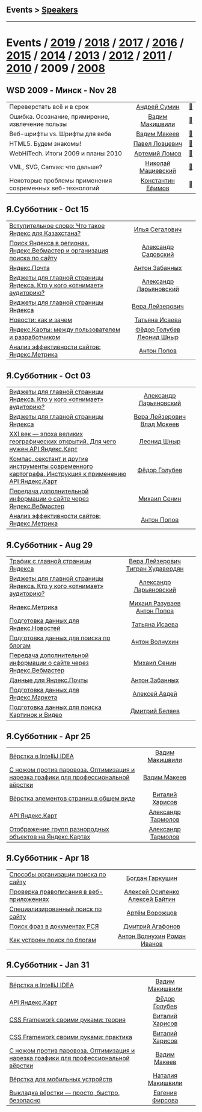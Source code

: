 ## Events > [Speakers](speakers.md)
---

# Events / [2019](/2019.md) / [2018](/2018.md) / [2017](/2017.md) / [2016](/2016.md) / [2015](/2015.md) / [2014](/2014.md) / [2013](/2013.md) / [2012](/2012.md) / [2011](/2011.md) / [2010](/2010.md) / 2009 / [2008](/2008.md) 

## WSD 2009 - Минск - Nov 28 
| | | |
| --- | :---: | --- |
| Переверстать всё и в срок  |  [Андрей Сумин](speakers/Андрей%20Сумин.md)  | [:notebook:](https://wsd.events/2009/11/28/pres/recode.pdf)   |
| Ошибка. Осознание, примирение, извлечение пользы  |  [Вадим Макишвили](speakers/Вадим%20Макишвили.md)  | [:notebook:](https://wsd.events/2009/11/28/pres/mistake.pdf)   |
| Веб-шрифты vs. Шрифты для веба  |  [Вадим Макеев](speakers/Вадим%20Макеев.md)  | [:notebook:](https://wsd.events/2009/11/28/pres/web-fonts/)   |
| HTML5. Будем знакомы!  |  [Павел Ловцевич](speakers/Павел%20Ловцевич.md)  | [:notebook:](https://wsd.events/2009/11/28/pres/html5.pdf)   |
| WebHiTech. Итоги 2009 и планы 2010  |  [Артемий Ломов](speakers/Артемий%20Ломов.md)  | [:notebook:](https://wsd.events/2009/11/28/pres/webhitech.pdf)   |
| VML, SVG, Canvas: что дальше?  |  [Николай Мациевский](speakers/Николай%20Мациевский.md)  | [:notebook:](https://wsd.events/2009/11/28/pres/vml-svg-canvas.pdf)   |
| Некоторые проблемы применения современных веб-технологий  |  [Константин Ефимов](speakers/Константин%20Ефимов.md)  | [:notebook:](https://wsd.events/2009/11/28/pres/certain-troubles.pdf)   |
## Я.Субботник - Oct 15 
| | | |
| --- | :---: | --- |
| [Вступительное слово: Что такое Яндекс для Казахстана? ](https://events.yandex.ru/lib/talks/763/)  |  [Илья Сегалович](speakers/Илья%20Сегалович.md)  |    |
| [Поиск Яндекса в регионах. Яндекс.Вебмастер и организация поиска по сайту](https://events.yandex.ru/lib/talks/764/)  |  [Александр Садовский](speakers/Александр%20Садовский.md)  |    |
| [Яндекс.Почта](https://events.yandex.ru/lib/talks/765/)  |  [Антон Забанных](speakers/Антон%20Забанных.md)  |    |
| [Виджеты для главной страницы Яндекса. Кто у кого «отнимает» аудиторию?](https://events.yandex.ru/lib/talks/767/)  |  [Александр Ларьяновский](speakers/Александр%20Ларьяновский.md)  |    |
| [Виджеты для главной страницы Яндекса](https://events.yandex.ru/lib/talks/768/)  |  [Вера Лейзерович](speakers/Вера%20Лейзерович.md)  |    |
| [Новости: как и зачем](https://events.yandex.ru/lib/talks/769/)  |  [Татьяна Исаева](speakers/Татьяна%20Исаева.md)  |    |
| [Яндекс.Карты: между пользователем и разработчиком](https://events.yandex.ru/lib/talks/771/)  |  [Фёдор Голубев](speakers/Фёдор%20Голубев.md)  [Леонид Шныр](speakers/Леонид%20Шныр.md)  |    |
| [Анализ эффективности сайтов: Яндекс.Метрика ](https://events.yandex.ru/lib/talks/772/)  |  [Антон Попов](speakers/Антон%20Попов.md)  |    |
## Я.Субботник - Oct 03 
| | | |
| --- | :---: | --- |
| [Виджеты для главной страницы Яндекса. Кто у кого «отнимает» аудиторию?](https://events.yandex.ru/lib/talks/754/)  |  [Александр Ларьяновский](speakers/Александр%20Ларьяновский.md)  |    |
| [Виджеты для главной страницы Яндекса ](https://events.yandex.ru/lib/talks/753/)  |  [Вера Лейзерович](speakers/Вера%20Лейзерович.md)  [Влад Мокеев](speakers/Влад%20Мокеев.md)  |    |
| [XXI век — эпоха великих географических открытий. Для чего нужен API Яндекс.Карт](https://events.yandex.ru/lib/talks/755/)  |  [Леонид Шныр](speakers/Леонид%20Шныр.md)  |    |
| [Компас, секстант и другие инструменты современного картографа. Инструкция к применению API Яндекс.Карт](https://events.yandex.ru/lib/talks/757/)  |  [Фёдор Голубев](speakers/Фёдор%20Голубев.md)  |    |
| [Передача дополнительной информации о сайте через Яндекс.Вебмастер](https://events.yandex.ru/lib/talks/758/)  |  [Михаил Сенин](speakers/Михаил%20Сенин.md)  |    |
| [Анализ эффективности сайтов: Яндекс.Метрика ](https://events.yandex.ru/lib/talks/760/)  |  [Антон Попов](speakers/Антон%20Попов.md)  |    |
## Я.Субботник - Aug 29 
| | | |
| --- | :---: | --- |
| [Трафик с главной страницы Яндекса ](https://events.yandex.ru/lib/talks/738/)  |  [Вера Лейзерович](speakers/Вера%20Лейзерович.md)  [Тигран Худавердян](speakers/Тигран%20Худавердян.md)  |    |
| [Виджеты для главной страницы Яндекса. Кто у кого «отнимает» аудиторию?](https://events.yandex.ru/lib/talks/739/)  |  [Александр Ларьяновский](speakers/Александр%20Ларьяновский.md)  |    |
| [Яндекс.Метрика](https://events.yandex.ru/lib/talks/741/)  |  [Михаил Разуваев](speakers/Михаил%20Разуваев.md)  [Антон Попов](speakers/Антон%20Попов.md)  |    |
| [Подготовка данных для Яндекс.Новостей](https://events.yandex.ru/lib/talks/743/)  |  [Татьяна Исаева](speakers/Татьяна%20Исаева.md)  |    |
| [Подготовка данных для поиска по блогам](https://events.yandex.ru/lib/talks/744/)  |  [Антон Волнухин](speakers/Антон%20Волнухин.md)  |    |
| [Передача дополнительной информации о сайте через Яндекс.Вебмастер ](https://events.yandex.ru/lib/talks/745/)  |  [Михаил Сенин](speakers/Михаил%20Сенин.md)  |    |
| [Данные для Яндекс.Почты](https://events.yandex.ru/lib/talks/747/)  |  [Антон Забанных](speakers/Антон%20Забанных.md)  |    |
| [Подготовка данных для Яндекс.Маркета ](https://events.yandex.ru/lib/talks/748/)  |  [Алексей Авдей](speakers/Алексей%20Авдей.md)  |    |
| [Подготовка данных для поиска Картинок и Видео](https://events.yandex.ru/lib/talks/749/)  |  [Дмитрий Беляев](speakers/Дмитрий%20Беляев.md)  |    |
## Я.Субботник - Apr 25 
| | | |
| --- | :---: | --- |
| [Вёрстка в IntelliJ IDEA](https://events.yandex.ru/lib/talks/727/)  |  [Вадим Макишвили](speakers/Вадим%20Макишвили.md)  |    |
| [С ножом против паровоза. Оптимизация и нарезка графики для профессиональной вёрстки](https://events.yandex.ru/lib/talks/729/)  |  [Вадим Макеев](speakers/Вадим%20Макеев.md)  |    |
| [Вёрстка элементов страниц в общем виде](https://events.yandex.ru/lib/talks/731/)  |  [Виталий Харисов](speakers/Виталий%20Харисов.md)  |    |
| [API Яндекс.Карт](https://events.yandex.ru/lib/talks/733/)  |  [Александр Тармолов](speakers/Александр%20Тармолов.md)  |    |
| [Отображение групп разнородных объектов на Яндекс.Картах](https://events.yandex.ru/lib/talks/735/)  |  [Александр Тармолов](speakers/Александр%20Тармолов.md)  |    |
## Я.Субботник - Apr 18 
| | | |
| --- | :---: | --- |
| [Способы организации поиска по сайту](https://events.yandex.ru/lib/talks/716/)  |  [Богдан Гаркушин](speakers/Богдан%20Гаркушин.md)  |    |
| [Проверка правописания в веб-приложениях](https://events.yandex.ru/lib/talks/718/)  |  [Алексей Осипенко](speakers/Алексей%20Осипенко.md)  [Алексей Байтин](speakers/Алексей%20Байтин.md)  |    |
| [Специализированный поиск по сайту](https://events.yandex.ru/lib/talks/720/)  |  [Артём Ворожцов](speakers/Артём%20Ворожцов.md)  |    |
| [Поиск фраз в документах РСЯ ](https://events.yandex.ru/lib/talks/722/)  |  [Дмитрий Агафонов](speakers/Дмитрий%20Агафонов.md)  |    |
| [Как устроен поиск по блогам](https://events.yandex.ru/lib/talks/724/)  |  [Антон Волнухин](speakers/Антон%20Волнухин.md)  [Роман Иванов](speakers/Роман%20Иванов.md)  |    |
## Я.Субботник - Jan 31 
| | | |
| --- | :---: | --- |
| [Вёрстка в IntelliJ IDEA](https://events.yandex.ru/lib/talks/713/)  |  [Вадим Макишвили](speakers/Вадим%20Макишвили.md)  |    |
| [API Яндекс.Карт](https://events.yandex.ru/lib/talks/714/)  |  [Фёдор Голубев](speakers/Фёдор%20Голубев.md)  |    |
| [CSS Framework своими руками: теория](https://events.yandex.ru/lib/talks/496/)  |  [Виталий Харисов](speakers/Виталий%20Харисов.md)  |    |
| [CSS Framework своими руками: практика](https://events.yandex.ru/lib/talks/498/)  |  [Виталий Харисов](speakers/Виталий%20Харисов.md)  |    |
| [С ножом против паровоза. Оптимизация и нарезка графики для профессиональной вёрстки](https://events.yandex.ru/lib/talks/499/)  |  [Вадим Макеев](speakers/Вадим%20Макеев.md)  |    |
| [Вёрстка для мобильных устройств](https://events.yandex.ru/lib/talks/501/)  |  [Наталия Макишвили](speakers/Наталия%20Макишвили.md)  |    |
| [Выкладка вёрстки — просто, быстро, безопасно](https://events.yandex.ru/lib/talks/502/)  |  [Евгения Фирсова](speakers/Евгения%20Фирсова.md)  |    |
